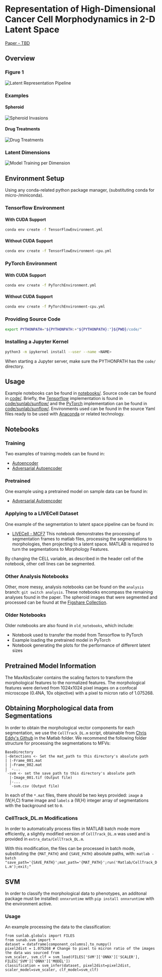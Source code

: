 # Representation of High-Dimensional Cancer Cell Morphodynamics in 2-D Latent Space

[Paper - TBD](https://void)

## Overview

### Figure 1

![Latent Representation Pipeline](figures/Figure1.png "Latent Representation Pipeline")

### Examples

#### Spheroid

![Spheroid Invasions](figures/Figure2.png "Spheroid Invasions")

#### Drug Treatments

![Drug Treatments](figures/DrugTreatments.png "CN03 & Y27632 Drug Treatment")

### Latent Dimensions

![Model Training per Dimension](figures/SI_model_training.png "Model Training")

## Environment Setup

Using any conda-related python package manager, (substituting conda for micro-/miniconda).

### Tensorflow Environment

#### With CUDA Support

```sh
conda env create -f TensorFlowEnvironment.yml
```

#### Without CUDA Support

```sh
conda env create -f TensorFlowEnvironment-cpu.yml
```

### PyTorch Environment

#### With CUDA Support

```sh
conda env create -f PyTorchEnvironment.yml
```

#### Without CUDA Support

```sh
conda env create -f PyTorchEnvironment-cpu.yml
```

### Providing Source Code

```sh
export PYTHONPATH="${PYTHONPATH:+"${PYTHONPATH}:"}${PWD}/code/"
```

### Installing a Jupyter Kernel

```sh
python3 -m ipykernel install --user --name <NAME>
```

When starting a Jupyter server, make sure the PYTHONPATH has the `code/` directory.

## Usage

Example notebooks can be found in [notebooks/](notebooks/). Source code can be found in [code/](code/). Briefly, the [Tensorflow](https://www.tensorflow.org/) implementation is found in [code/sunlab/sunflow/](code/sunlab/sunflow) and the [PyTorch](https://pytorch.org/) implementation can be found in [code/sunlab/sunflow/](code/sunlab/suntorch). Environments used can be found in the source Yaml files ready to be used with [Anaconda](https://www.anaconda.com/) or related technology.

## Notebooks

### Training

Two examples of training models can be found in:
 - [Autoencoder](notebooks/Training-Autoencoder.ipynb)
 - [Adversarial Autoencoder](notebooks/Training-AdversarialAutoencoder.ipynb)

### Pretrained

One example using a pretrained model on sample data can be found in:
 - [Adversarial Autoencoder](notebooks/Inference-AdversarialAutoencoder.ipynb)

### Applying to a LIVECell Dataset

One example of the segmentation to latent space pipeline can be found in:
 - [LIVECell - MCF7](notebooks/LIVECell-Example-MCF7.ipynb)
This notebook demonstrates the processing of segmentation frames to matlab files, processing the segmentations to morphologies, then projecting to a latent space.
MATLAB is required to turn the segmentations to Morphology Features.

By changing the CELL variable, as described in the header cell of the notebook, other cell lines can be segmented.

### Other Analysis Notebooks

Other, more messy, analysis notebooks can be found on the `analysis` branch: `git switch analysis`.
These notebooks encompass the remaining analyses found in the paper.
The spheroid images that were segmented and processed can be found at the [Figshare Collection](https://doi.org/10.6084/m9.figshare.c.7539075).

### Older Notebooks

Older notebooks are also found in `old_notebooks`, which include:
 - Notebook used to transfer the model from Tensorflow to PyTorch
 - Example loading the pretrained model in PyTorch
 - Notebook generating the plots for the performance of different latent sizes

## Pretrained Model Information

The MaxAbsScaler contains the scaling factors to transform the morphological features to the normalized features. The morphological features were derived from 1024x1024 pixel images on a confocal microscope (0.4NA, 10x objective) with a pixel to micron ratio of 1.075268.

## Obtaining Morphological data from Segmentations

In order to obtain the morphological vector components for each segmentation, we use the `CellTrack_DL.m` script, obtainable from [Chris Eddy's Github](https://github.com/eddy6081/CellTrack/) in the Matlab folder. We recommend the following folder structure for processing the segmentations to MFVs:
```
BaseDirectory
|-detections <- Set the mat_path to this directory's absolute path
| |-Frame_001.mat
| |-Frame_002.mat
| `-...
`-svm <- set the save_path to this directory's absolute path
  |-Image_001.tif (Output file)
  |-...
  `-svm.csv (Output file)
```
In each of the `*.mat` files, there should be two keys provided: `image` a (W,H,C) frame image and `labels` a (W,H) integer array of segmentations with the background set to `0`.

### CellTrack_DL.m Modifications
In order to automatically process files in MATLAB batch mode more efficiently, a slightly modified version of `CellTrack_DL.m` was used and is provided in `extra_data/CellTrack_DL.m`.

With this modification, the files can be processed in batch mode, substituting the `{MAT_PATH}` and `{SAVE_PATH}` absolute paths, with: `matlab -batch "save_path='{SAVE_PATH}';mat_path='{MAT_PATH}';run('Matlab/CellTrack_DL.m');exit;"`

## SVM

In order to classify the morphological data to phenotypes, an additonal package must be installed: `onnxruntime` with `pip install onnxruntime` with the environment active.

### Usage

An example processing the data to the classification:
```python3
from sunlab.globals import FILES
from sunab.svm import *
dataset = dataframe[component_columns].to_numpy()
pixel2dist = 1.075268 # Change to pixel to micron ratio of the images the data was sourced from
svm_scaler, svm_clf = svm_load(FILES['SVM']['ONNX']['SCALER'], FILES['SVM']['ONNX']['MODEL'])
classification = svm_infer(dataset, pixel2dist=pixel2dist, scaler_model=svm_scaler, clf_model=svm_clf)
```